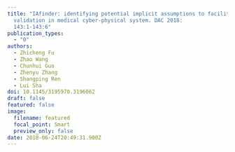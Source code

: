 ```yaml
---
title: "IAfinder: identifying potential implicit assumptions to facilitate
  validation in medical cyber-physical system. DAC 2018:
  143:1-143:6"
publication_types:
  - "0"
authors:
  - Zhicheng Fu
  - Zhao Wang
  - Chunhui Guo
  - Zhenyu Zhang
  - Shangping Ren
  - Lui Sha
doi: 10.1145/3195970.3196062
draft: false
featured: false
image:
  filename: featured
  focal_point: Smart
  preview_only: false
date: 2018-06-24T20:49:31.900Z
---
```

